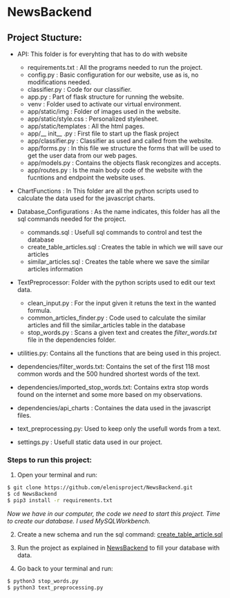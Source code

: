 # NewsBackend

## Project Stucture:

  - API: This folder is for everyhting that has to do with website
    - requirements.txt : All the programs needed to run the project.
    - config.py : Basic configuration for our website, use as is, no modifications needed.
    - classifier.py : Code for our classifier.
    - app.py : Part of flask structure for running the website.
    - venv : Folder used to activate our virtual environment.
    - app/static/img : Folder of images used in the website.
    - app/static/style.css : Personalized stylesheet.
    - app/static/templates : All the html pages.
    - app/__ init__ .py : First file to start up the flask project
    - app/classifier.py : Classifier as used and called from the website.
    - app/forms.py : In this file we structure the forms that will be used to get the user data from our web pages.
    - app/models.py : Contains the objects flask recongizes and accepts.
    - app/routes.py : Is the main body code of the website with the fucntions and endpoint the website uses.

  - ChartFunctions : In This folder are all the python scripts used to calculate the data used for the javascript charts.
  - Database_Configurations : As the name indicates, this folder has all the sql commands needed for the project. 
    - commands.sql : Usefull sql commands to control and test the database
    - create_table_articles.sql : Creates the table in which we will save our articles
    - similar_articles.sql : Creates the table where we save the similar articles information
  
  - TextPreprocessor: Folder with the python scripts used to edit our text data.
    - clean_input.py : For the input given it retuns the text in the wanted formula.
    - common_articles_finder.py : Code used to calculate the similar articles and fill the similar_articles table in the database
    - stop_words.py : Scans a given text and creates the *filter_words.txt* file in the dependencies folder.
    
  - utilities.py: Contains all the functions that are being used in this project.
  - dependencies/filter_words.txt: Contains the set of the first 118 most common words and the 500 hundred shortest words of the text.
  - dependencies/imported_stop_words.txt: Contains extra stop words found on the internet and some more based on my observations.
  - dependencies/api_charts : Containes the data used in the javascript files.
  - text_preprocessing.py: Used to keep only the usefull words from a text.
  - settings.py : Usefull static data used in our project.
  
  
### Steps to run this project:

1. Open your terminal and run:

```bash
$ git clone https://github.com/elenisproject/NewsBackend.git
$ cd NewsBackend
$ pip3 install -r requirements.txt

```
*Now we have in our computer, the code we need to start this project. Time to create our database. I used MySQLWorkbench.* 

2. Create a new schema and run the sql command:
[create_table_article.sql](Database_Configuration/create_table_articles.sql)

3. Run the project as explained in
[NewsBackend](https://github.com/elenisproject/NewsBackend.git)
to fill your database with data.

4. Go back to your terminal and run:
```bash
$ python3 stop_words.py     
$ python3 text_preprocessing.py
```
